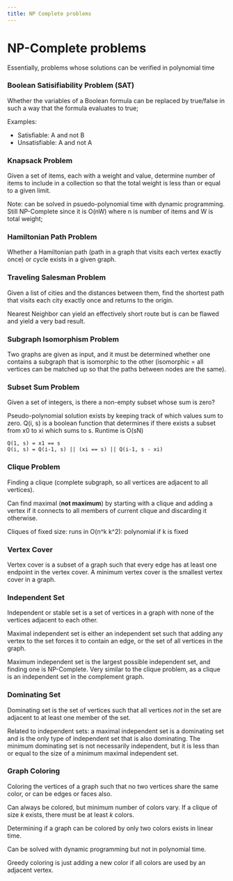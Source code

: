 ```yaml
---
title: NP Complete problems
---
```


# NP-Complete problems
Essentially, problems whose solutions can be verified in polynomial time

### Boolean Satisifiability Problem (SAT)
Whether the variables of a Boolean formula can be replaced by true/false in such
a way that the formula evaluates to true;

Examples:
* Satisfiable: A and not B
* Unsatisfiable: A and not A

### Knapsack Problem
Given a set of items, each with a weight and value, determine number of items
to include in a collection so that the total weight is less than or equal to
a given limit.

Note: can be solved in psuedo-polynomial time with dynamic programming. Still
NP-Complete since it is O(nW) where n is number of items and W is total weight;

### Hamiltonian Path Problem
Whether a Hamiltonian path (path in a graph that visits each vertex exactly
once) or cycle exists in a given graph.

### Traveling Salesman Problem
Given a list of cities and the distances between them, find the shortest
path that visits each city exactly once and returns to the origin.

Nearest Neighbor can yield an effectively short route but is can be flawed and
yield a very bad result.

### Subgraph Isomorphism Problem
Two graphs are given as input, and it must be determined whether one contains a
subgraph that is isomorphic to the other (isomorphic = all vertices can be
matched up so that the paths between nodes are the same).

### Subset Sum Problem
Given a set of integers, is there a non-empty subset whose sum is zero?

Pseudo-polynomial solution exists by keeping track of which values sum to zero.
Q(i, s) is a boolean function that determines if there exists a subset from
x0 to xi which sums to s. Runtime is O(sN)
```
Q(1, s) = x1 == s
Q(i, s) = Q(i-1, s) || (xi == s) || Q(i-1, s - xi)
```

### Clique Problem
Finding a clique (complete subgraph, so all vertices are adjacent to all vertices).

Can find maximal (**not maximum**) by starting with a clique and adding a vertex
if it connects to all members of current clique and discarding it otherwise.

Cliques of fixed size: runs in O(n^k k^2): polynomial if k is fixed

### Vertex Cover
Vertex cover is a subset of a graph such that every edge has at least one
endpoint in the vertex cover. A minimum vertex cover is the smallest vertex
cover in a graph.

### Independent Set
Independent or stable set is a set of vertices in a graph with none of the
vertices adjacent to each other.

Maximal independent set is either an independent set such that adding any
vertex to the set forces it to contain an edge, or the set of all vertices in
the graph.

Maximum independent set is the largest possible independent set, and finding one
is NP-Complete. Very similar to the clique problem, as a clique is an independent
set in the complement graph.

### Dominating Set
Dominating set is the set of vertices such that all vertices *not* in the set
are adjacent to at least one member of the set.

Related to independent sets: a maximal independent set is a dominating set and
is the only type of independent set that is also dominating. The minimum
dominating set is not necessarily independent, but it is less than or equal
to the size of a minimum maximal independent set.

### Graph Coloring
Coloring the vertices of a graph such that no two vertices share the same color,
or can be edges or faces also.

Can always be colored, but minimum number of colors vary. If a clique of size
*k* exists, there must be at least *k* colors.

Determining if a graph can be colored by only two colors exists in linear time.

Can be solved with dynamic programming but not in polynomial time.

Greedy coloring is just adding a new color if all colors are used by an
adjacent vertex.
